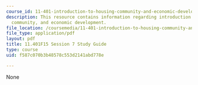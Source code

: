 ```yaml
---
course_id: 11-401-introduction-to-housing-community-and-economic-development-fall-2015
description: This resource contains information regarding introduction to housing,
  community, and economic development.
file_location: /coursemedia/11-401-introduction-to-housing-community-and-economic-development-fall-2015/f587c070b3b48578c553d2141abd778e_MIT11_401F15_Session7.pdf
file_type: application/pdf
layout: pdf
title: 11.401F15 Session 7 Study Guide
type: course
uid: f587c070b3b48578c553d2141abd778e

---
```

None